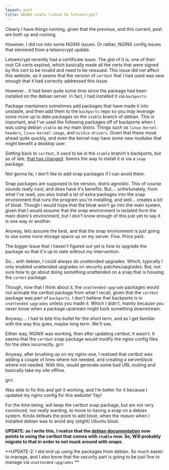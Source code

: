 ```yaml
---
layout: post
title: NGINX snafu linked to letsencrypt?
---
```


Clearly I have things running, given that the previous, and this current, post are both up and running.

However, I did run into some NGINX issues. Or rather, NGINX config issues that stemmed from a letsencrypt update.

Letsencrypt recently had a certificate issue. The gist of it is, one of their root CA certs expired, which basically made all the certs that were signed by this cert to be invalid and need to be reissued. This issue did not affect this website, as it seems that the version of `certbot` that I had used was new enough that it had correctly addressed this issue.

However... It had been quite some time since the package had been installed on the debian server. In fact, I had installed it via `backports`.

Package mantainers sometimes add  packages that have made it into unstable, and then add them to the `backports` repo so you may leverage some more up to date packages on the `stable` branch of debian. This is important, and I've used the following packages off of backports when I was using debian `stable` as my main distro. Things such as `linux-kernel-headers`, `linux-kernel-image`, and `nvidia-drivers`. Given that these move ahead quite quickly, and even the kernel may have some new modules that might benefit a desktop user.

Getting back to `certbot`, it *used* to be in the `stable` branch's backports, but as of late, [that has changed](https://certbot.eff.org/lets-encrypt/debiantesting-nginx). Seems the way to install it is via a `snap` package.

 Not gonna lie, I don't like to add snap packages if I can avoid them.

Snap packages are supposed to be version, distro agnostic. This of course *sounds* really cool, and does have it's benefits. But.... unfortunately, from what I've read, you also install a lot of extra packages into the snap environment that runs the program you're installing, and well... creates a bit of bloat. Though I would hope that the bloat won't go into the main system, given that I would assume that the snap environment is isolated form the main distro's environment, but I don't know enough of this just yet to say it is one way or another.

Anyway, lets assume the best, and that the snap environment is just going to use some more storage space up on my server. Fine. Price paid.

The bigger issue that I haven't figured out yet is how to upgrade the package so that it's up to date without my intervention.

So... with debian, I could always do unattended upgrades. Which, typically I only enabled unattended upgrades on security patches/upgrades. But, not sure how to go about doing something unattended on a snap that is housing the `cerbot` package.

Though, now that I think about it, the `unattended-upgrade` packages would not activate the certbot package from what I recall, given that the `certbot` package was part of `backports`. I don't believe that backports is in `unattended-upgrades` unless you made it. Which I didn't, mainly because you never know when a package upstream might bork something downstream.

Anyway.... I had to bite this bullet for the short term, and as I get familiar with the way this goes, maybe long term. We'll see.

Either way, NGINX was working, then after updating certbot, it wasn't. It seems that the `certbot` snap package would modify the nginx config files for the sites incorrectly. grrr.

Anyway, after brushing up on my nginx-ese, I realized that certbot was adding a couple of lines where not needed, and creating a serverblock where not needed. With this, would generate some bad URL routing and basically take my site offline.

grrr.

Was able to fix this and get it working, and I'm better for it because I updated my nginx config for this website! Yay!

For the time being, will keep the certbot snap package, but am not very convinced, nor really wanting, to move to having a snap on a debian system. Kinda defeats the point to add bloat, when the reason when I installed debian was to avoid any (slight) Ubuntu bloat. 

**UPDATE: as I write this, I realize that the [debian documentation](https://wiki.debian.org/LetsEncrypt) now points to using the certbot that comes with `stable` now. So, Will probably migrate to that in order to not muck around with snaps.**

**UPDATE-2: I did end up using the packages from debian. So much easier to manage, and I also know that the security part is going to be just fine to manage via `unattended-upgrades` **
